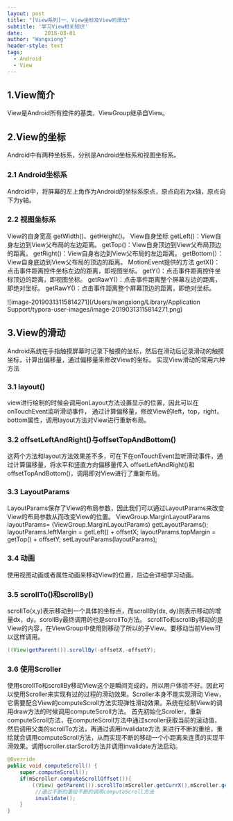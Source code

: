 ```yaml
---
layout: post
title: "[View系列]一、View坐标及View的滑动"
subtitle: '学习View相关知识'
date:       2018-08-01
author: "Wangxiong"
header-style: text
tags:
  - Android
  - View
---
```

## 1.View简介

View是Android所有控件的基类，ViewGroup继承自View。

## 2.View的坐标

Android中有两种坐标系，分别是Android坐标系和视图坐标系。

### 2.1 Android坐标系

Android中，将屏幕的左上角作为Android的坐标系原点，原点向右为x轴，原点向下为y轴。

### 2.2 视图坐标系

View的自身宽高
getWidth()、getHeight()。
View自身坐标
getLeft()：View自身左边到View父布局的左边距离。
getTop()：View自身顶边到View父布局顶边的距离。
getRight()：View自身右边到View父布局的左边距离。
getBottom(）：View自身底边到View父布局的顶边的距离。
MotionEvent提供的方法
getX()：点击事件距离控件坐标左边的距离，即视图坐标。
getY()：点击事件距离控件坐标顶边的距离，即视图坐标。
getRawY()：点击事件距离整个屏幕左边的距离，即绝对坐标。
getRawY()：点击事件距离整个屏幕顶边的距离，即绝对坐标。

![image-20190313115814271](/Users/wangxiong/Library/Application Support/typora-user-images/image-20190313115814271.png)

## 3.View的滑动

Android系统在手指触摸屏幕时记录下触摸的坐标，然后在滑动后记录滑动的触摸坐标，计算出偏移量，通过偏移量来修改View的坐标。
实现View滑动的常用六种方法

### 3.1 layout()

view进行绘制的时候会调用onLayout方法设置显示的位置，因此可以在onTouchEvent监听滑动事件，
通过计算偏移量，修改View的left，top，right，bottom属性，调用layout方法对View进行重新布局。

### 3.2 offsetLeftAndRight()与offsetTopAndBottom()

这两个方法和layout方法效果差不多，可在下在onTouchEvent监听滑动事件，通过计算偏移量，将水平和竖直方向偏移量传入
offsetLeftAndRight()和offsetTopAndBottom()，调用即对View进行了重新布局。

### 3.3 LayoutParams

LayoutParams保存了View的布局参数，因此我们可以通过LayoutParams来改变View的布局参数从而改变View的位置。
ViewGroup.MarginLayoutParams layoutParams= (ViewGroup.MarginLayoutParams) getLayoutParams();
layoutParams.leftMargin = getLeft() + offsetX;
layoutParams.topMargin = getTop() + offsetY;
setLayoutParams(layoutParams);

### 3.4 动画

使用视图动画或者属性动画来移动View的位置，后边会详细学习动画。

### 3.5 scrollTo()和scrollBy()

scrollTo(x,y)表示移动到一个具体的坐标点，而scrollBy(dx, dy)则表示移动的增量dx，dy。scrollBy最终调用的也是scrollTo方法。
scrollTo和scrollBy移动的是View的内容，在ViewGroup中使用则移动了所以的子View。要移动当前View可以这样调用。

```java
((View)getParent()).scrollBy(-offsetX,-offsetY);
```



### 3.6 使用Scroller

使用scrollTo和scrollBy移动View这个是瞬间完成的，所以用户体验不好。因此可以使用Scroller来实现有过的过程的滑动效果。Scroller本身不能实现滑动
View，它需要配合View的computeScroll方法实现弹性滑动效果。系统在绘制View的调用draw方法的时候调用computeScroll方法。
首先初始化Scroller，重新computeScroll方法，在computeScroll方法中通过scroller获取当前的滚动值，然后调用父类的scrollTo方法，再通过调用invalidate方法
来进行不断的重绘，重绘就会调用computeScroll方法，从而实现不断的移动一个小距离来连贯的实现平滑效果。调用scroller.starScroll方法并调用invalidate方法启动。

```java
@Override
public void computeScroll() {
    super.computeScroll();
    if(mScroller.computeScrollOffset()){
        ((View) getParent()).scrollTo(mScroller.getCurrX(),mScroller.getCurrY());
         //通过不断的重绘不断的调用computeScroll方法
         invalidate();
    }
}
```


